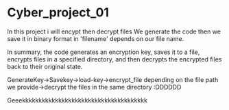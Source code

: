 # Cyber_project_01
In this project i will encypt then decrypt files
We generate the code then we save it in binary format in 'filename' depends on our file name.


In summary, the code generates an encryption key, saves it to a file, encrypts files in a specified directory, and then decrypts the encrypted files back to their original state.

GenerateKey->Savekey->load-key->encrypt_file depending on the file path we provide->decrypt the files in the same directory :DDDDDD


Geeekkkkkkkkkkkkkkkkkkkkkkkkkkkkkkkkkkkkkk
